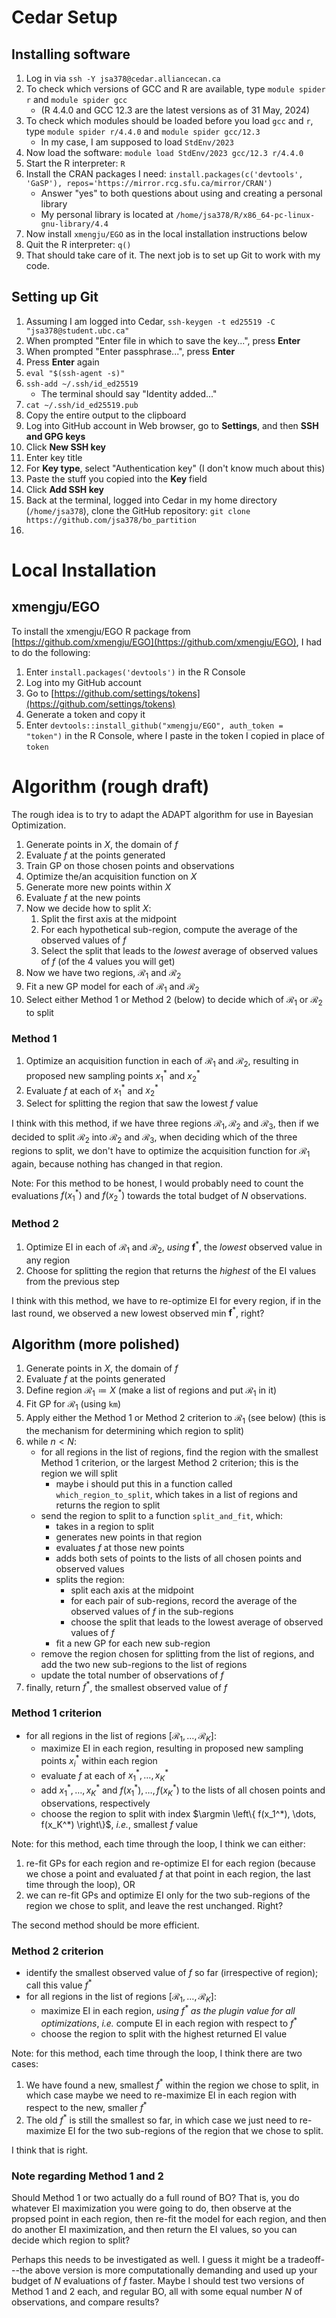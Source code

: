 # Cedar Setup

## Installing software

1. Log in via `ssh -Y jsa378@cedar.alliancecan.ca`
2. To check which versions of GCC and R are available, type `module spider r` and `module spider gcc`
    - (R 4.4.0 and GCC 12.3 are the latest versions as of 31 May, 2024)
3. To check which modules should be loaded before you load `gcc` and `r`, type `module spider r/4.4.0` and `module spider gcc/12.3`
    - In my case, I am supposed to load `StdEnv/2023`
4. Now load the software: `module load StdEnv/2023 gcc/12.3 r/4.4.0` 
5. Start the R interpreter: `R`
6. Install the CRAN packages I need: `install.packages(c('devtools', 'GaSP'), repos='https://mirror.rcg.sfu.ca/mirror/CRAN')`
    - Answer "yes" to both questions about using and creating a personal library
    - My personal library is located at `/home/jsa378/R/x86_64-pc-linux-gnu-library/4.4`
7. Now install `xmengju/EGO` as in the local installation instructions below
8. Quit the R interpreter: `q()`
9. That should take care of it. The next job is to set up Git to work with my code.

## Setting up Git

1. Assuming I am logged into Cedar, `ssh-keygen -t ed25519 -C "jsa378@student.ubc.ca"`
2. When prompted "Enter file in which to save the key...", press **Enter**
3. When prompted "Enter passphrase...", press **Enter**
4. Press **Enter** again
5. `eval "$(ssh-agent -s)"`
6. `ssh-add ~/.ssh/id_ed25519`
    - The terminal should say "Identity added..."
7. `cat ~/.ssh/id_ed25519.pub`
8. Copy the entire output to the clipboard
9. Log into GitHub account in Web browser, go to **Settings**, and then **SSH and GPG keys**
10. Click **New SSH key**
11. Enter key title
12. For **Key type**, select "Authentication key" (I don't know much about this)
13. Paste the stuff you copied into the **Key** field
14. Click **Add SSH key**
15. Back at the terminal, logged into Cedar in my home directory (`/home/jsa378`), clone the GitHub repository: `git clone https://github.com/jsa378/bo_partition`
16. 


# Local Installation

## xmengju/EGO

To install the xmengju/EGO R package from [https://github.com/xmengju/EGO](https://github.com/xmengju/EGO), I had to do the following:

1. Enter `install.packages('devtools')` in the R Console
2. Log into my GitHub account
3. Go to [https://github.com/settings/tokens](https://github.com/settings/tokens)
4. Generate a token and copy it
5. Enter `devtools::install_github("xmengju/EGO", auth_token =  "token")` in the R Console, where I paste in the token I copied in place of `token`

# Algorithm (rough draft)

The rough idea is to try to adapt the ADAPT algorithm for use in Bayesian Optimization.

1. Generate points in $X$, the domain of $f$
2. Evaluate $f$ at the points generated
3. Train GP on those chosen points and observations
4. Optimize the/an acquisition function on $X$
5. Generate more new points within $X$
6. Evaluate $f$ at the new points
7. Now we decide how to split $X$:
    1. Split the first axis at the midpoint
    2. For each hypothetical sub-region, compute the average of the observed values of $f$
    3. Select the split that leads to the *lowest* average of observed values of $f$ (of the 4 values you will get)
8. Now we have two regions, $\mathcal R_1$ and $\mathcal R_2$
9. Fit a new GP model for each of $\mathcal R_1$ and $\mathcal R_2$
9. Select either Method 1 or Method 2 (below) to decide which of $\mathcal R_1$ or $\mathcal R_2$ to split

### Method 1

1. Optimize an acquisition function in each of $\mathcal R_1$ and $\mathcal R_2$, resulting in proposed new sampling points $x_1^*$ and $x_2^*$
2. Evaluate $f$ at each of $x_1^*$ and $x_2^*$
3. Select for splitting the region that saw the lowest $f$ value

I think with this method, if we have three regions $\mathcal R_1, \mathcal R_2$ and $\mathcal R_3$, then if we decided to split $\mathcal R_2$ into $\mathcal R_2$ and $\mathcal R_3$, when deciding which of the three regions to split, we don't have to optimize the acquisition function for $\mathcal R_1$ again, because nothing has changed in that region.

Note: For this method to be honest, I would probably need to count the evaluations $f(x_1^*)$ and $f(x_2^*)$ towards the total budget of $N$ observations.

### Method 2

1. Optimize EI in each of $\mathcal R_1$ and $\mathcal R_2$, *using* $\boldsymbol f^*$, the *lowest* observed value in any region
2. Choose for splitting the region that returns the *highest* of the EI values from the previous step

I think with this method, we have to re-optimize EI for every region, if in the last round, we observed a new lowest observed min $\boldsymbol f^*$, right?

## Algorithm (more polished)

1. Generate points in $X$, the domain of $f$
2. Evaluate $f$ at the points generated
3. Define region $\mathcal R_1 \coloneqq X$ (make a list of regions and put $\mathcal R_1$ in it)
4. Fit GP for $\mathcal R_1$ (using `km`)
5. Apply either the Method 1 or Method 2 criterion to $\mathcal R_1$ (see below) (this is the mechanism for determining which region to split)
6. while $n < N$:
    - for all regions in the list of regions, find the region with the smallest Method 1 criterion, or the largest Method 2 criterion; this is the region we will split
        - maybe i should put this in a function called `which_region_to_split`, which takes in a list of regions and returns the region to split
    - send the region to split to a function `split_and_fit`, which:
        - takes in a region to split
        - generates new points in that region
        - evaluates $f$ at those new points
        - adds both sets of points to the lists of all chosen points and observed values
        - splits the region:
            - split each axis at the midpoint
            - for each pair of sub-regions, record the average of the observed values of $f$ in the sub-regions
            - choose the split that leads to the lowest average of observed values of $f$
        - fit a new GP for each new sub-region
    - remove the region chosen for splitting from the list of regions, and add the two new sub-regions to the list of regions
    - update the total number of observations of $f$
7. finally, return $f^*$, the smallest observed value of $f$

### Method 1 criterion

- for all regions in the list of regions $[\mathcal R_1, \dots, \mathcal R_K]$:
    - maximize EI in each region, resulting in proposed new sampling points $x_i^*$ within each region
    - evaluate $f$ at each of $x_1^*, \dots, x_K^*$
    - add $x_1^*, \dots, x_K^*$ and $f(x_1^*), \dots, f(x_K^*)$ to the lists of all chosen points and observations, respectively
    - choose the region to split with index $\argmin \left\{ f(x_1^*), \dots, f(x_K^*) \right\}$, *i.e.*, smallest $f$ value

Note: for this method, each time through the loop, I think we can either:

1. re-fit GPs for each region and re-optimize EI for each region (because we chose a point and evaluated $f$ at that point in each region, the last time through the loop), OR
2. we can re-fit GPs and optimize EI only for the two sub-regions of the region we chose to split, and leave the rest unchanged. Right?

The second method should be more efficient.

### Method 2 criterion

- identify the smallest observed value of $f$ so far (irrespective of region); call this value $f^*$
- for all regions in the list of regions $[\mathcal R_1, \dots, \mathcal R_K]$:
    - maximize EI in each region, *using $f^*$ as the plugin value for all optimizations*, *i.e.* compute EI in each region with respect to $f^*$
    - choose the region to split with the highest returned EI value

Note: for this method, each time through the loop, I think there are two cases:

1. We have found a new, smallest $f^*$ within the region we chose to split, in which case maybe we need to re-maximize EI in each region with respect to the new, smaller $f^*$
2. The old $f^*$ is still the smallest so far, in which case we just need to re-maximize EI for the two sub-regions of the region that we chose to split.

I think that is right.

### Note regarding Method 1 and 2

Should Method 1 or two actually do a full round of BO? That is, you do whatever EI maximization you were going to do, then observe at the propsed point in each region, then re-fit the model for each region, and then do another EI maximization, and then return the EI values, so you can decide which region to split?

Perhaps this needs to be investigated as well. I guess it might be a tradeoff---the above version is more computationally demanding and used up your budget of $N$ evaluations of $f$ faster. Maybe I should test two versions of Method 1 and 2 each, and regular BO, all with some equal number $N$ of observations, and compare results?